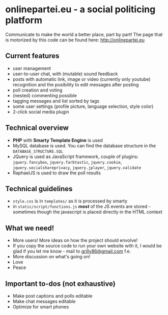 # onlinepartei.eu - a social politicing platform
Communicate to make the world a better place, part by part! 
The page that is motorized by this code can be found here: http://onlinepartei.eu

## Current features
* user management
* user-to-user chat, with (mutable) sound feedback
* posts with automatic link, image or video (currently only youtube) recognition and the posibility to edit messages after posting
* poll creation and voting
* (nested) commenting possible
* tagging messages and list sorted by tags
* some user settings (profile picture, language selection, style color)
* 2-click social media plugin

## Technical overview
* **PHP** with **Smarty Template Engine** is used
* MySQL database is used. You can find the database structure in the `DATABASE_STRUCTURE.SQL`
* JQuery is used as JavaScript framework, couple of plugins: `jquery.fancybox`, `jquery.farbtastic`, `jquery.cookie`, `jquery.socialshareprivacy`, `jquery.jplayer`, `jquery.validate`
* RaphaelJS is used to draw the poll results

## Technical guidelines
* `style.css` is in `templates/` as it is processed by smarty
* in `static/script/functions.js` ***most*** of the JS events are stored - sometimes though the javascript is placed directly in the HTML context

## What we need!
* More users! More ideas on how the project should envolve!
* If you copy the source code to run your own website with it, I would be glad if you let me know - mail to grilly86@gmail.com f.e.
* More discussion on what's going on!
* Love
* Peace

## Important to-dos (not exhaustive)
* Make post captions and polls editable
* Make chat messages editable
* Optimize for smart phones
